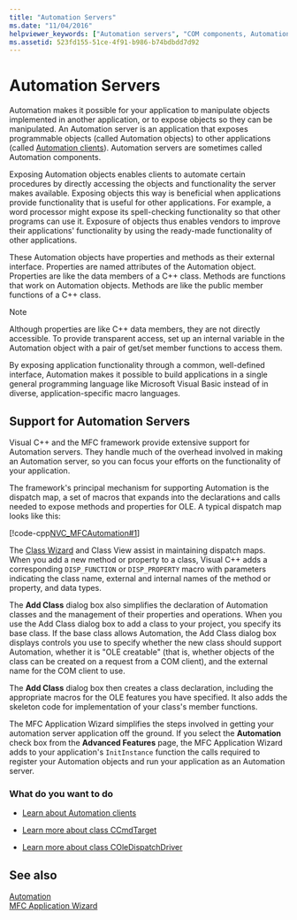 ```yaml
---
title: "Automation Servers"
ms.date: "11/04/2016"
helpviewer_keywords: ["Automation servers", "COM components, Automation servers", "dispatch maps [MFC], Automation servers", "servers, Automation"]
ms.assetid: 523fd155-51ce-4f91-b986-b74bdbdd7d92
---
```

# Automation Servers

Automation makes it possible for your application to manipulate objects implemented in another application, or to expose objects so they can be manipulated. An Automation server is an application that exposes programmable objects (called Automation objects) to other applications (called [Automation clients](../mfc/automation-clients.md)). Automation servers are sometimes called Automation components.

Exposing Automation objects enables clients to automate certain procedures by directly accessing the objects and functionality the server makes available. Exposing objects this way is beneficial when applications provide functionality that is useful for other applications. For example, a word processor might expose its spell-checking functionality so that other programs can use it. Exposure of objects thus enables vendors to improve their applications' functionality by using the ready-made functionality of other applications.

These Automation objects have properties and methods as their external interface. Properties are named attributes of the Automation object. Properties are like the data members of a C++ class. Methods are functions that work on Automation objects. Methods are like the public member functions of a C++ class.

> [!NOTE]
>  Although properties are like C++ data members, they are not directly accessible. To provide transparent access, set up an internal variable in the Automation object with a pair of get/set member functions to access them.

By exposing application functionality through a common, well-defined interface, Automation makes it possible to build applications in a single general programming language like Microsoft Visual Basic instead of in diverse, application-specific macro languages.

##  <a name="_core_support_for_automation_servers"></a> Support for Automation Servers

Visual C++ and the MFC framework provide extensive support for Automation servers. They handle much of the overhead involved in making an Automation server, so you can focus your efforts on the functionality of your application.

The framework's principal mechanism for supporting Automation is the dispatch map, a set of macros that expands into the declarations and calls needed to expose methods and properties for OLE. A typical dispatch map looks like this:

[!code-cpp[NVC_MFCAutomation#1](../mfc/codesnippet/cpp/automation-servers_1.cpp)]

The [Class Wizard](reference/mfc-class-wizard.md) and Class View assist in maintaining dispatch maps. When you add a new method or property to a class, Visual C++ adds a corresponding `DISP_FUNCTION` or `DISP_PROPERTY` macro with parameters indicating the class name, external and internal names of the method or property, and data types.

The **Add Class** dialog box also simplifies the declaration of Automation classes and the management of their properties and operations. When you use the Add Class dialog box to add a class to your project, you specify its base class. If the base class allows Automation, the Add Class dialog box displays controls you use to specify whether the new class should support Automation, whether it is "OLE creatable" (that is, whether objects of the class can be created on a request from a COM client), and the external name for the COM client to use.

The **Add Class** dialog box then creates a class declaration, including the appropriate macros for the OLE features you have specified. It also adds the skeleton code for implementation of your class's member functions.

The MFC Application Wizard simplifies the steps involved in getting your automation server application off the ground. If you select the **Automation** check box from the **Advanced Features** page, the MFC Application Wizard adds to your application's `InitInstance` function the calls required to register your Automation objects and run your application as an Automation server.

### What do you want to do

- [Learn about Automation clients](../mfc/automation-clients.md)

- [Learn more about class CCmdTarget](../mfc/reference/ccmdtarget-class.md)

- [Learn more about class COleDispatchDriver](../mfc/reference/coledispatchdriver-class.md)

## See also

[Automation](../mfc/automation.md)<br/>
[MFC Application Wizard](../mfc/reference/mfc-application-wizard.md)
